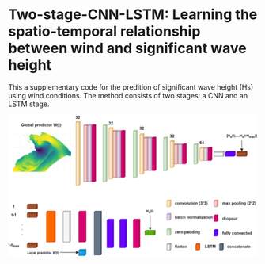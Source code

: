 # Two-stage-CNN-LSTM: Learning the spatio-temporal relationship between wind and significant wave height 

This a supplementary code for the predition of significant wave height (Hs) using wind conditions. The method consists of two stages: a CNN and an LSTM stage.

![alt text](https://github.com/SaidObakrim/Two-stage-CNN-LSTM-/blob/main/cnn_architicture.png)
